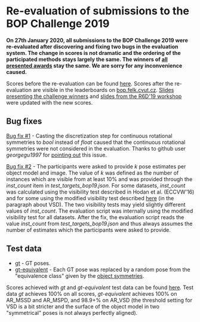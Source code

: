 # Re-evaluation of submissions to the BOP Challenge 2019

**On 27th January 2020, all submissions to the BOP Challenge 2019 were re-evaluated after discovering and fixing two bugs in the evaluation system. The change in scores is not dramatic and the ordering of the participated methods stays largely the same. The winners of [all presented awards](https://bop.felk.cvut.cz/media/bop_challenge_2019_results.pdf) stay the same. We are sorry for any inconvenience caused.**

Scores before the re-evaluation can be found [here](https://docs.google.com/spreadsheets/d/1EHxOsktqPKCZWwmSTPj7CDHxkhHP6YIx_X083zMMhws/edit?usp=sharing). Scores after the re-evaluation are visible in the leaderboards on [bop.felk.cvut.cz](https://bop.felk.cvut.cz/leaderboards/bop19_core-datasets/).
[Slides presenting the challenge winners](https://bop.felk.cvut.cz/media/bop_challenge_2019_results.pdf) and [slides from the R6D'19 workshop](http://cmp.felk.cvut.cz/sixd/workshop_2019/slides/r6d19_hodan_bop_challenge_2019.pdf) were updated with the new scores.

## Bug fixes

[Bug fix #1](https://github.com/thodan/bop_toolkit/commit/48bc1ede8b97fbcd5e3fe67d23b9a1a31b48fe73#diff-a487982cee6cf560d39006ebf957f1f0) - Casting the discretization step for continuous rotational symmetries to *bool* instead of *float* caused that the continuous rotational symmetries were not considered in the evaluation. Thanks to github user *georgegu1997* for [pointing out](https://github.com/thodan/bop_toolkit/issues/27) this issue.

[Bug fix #2](https://github.com/thodan/bop_toolkit/commit/975fcf25cb77529a92176cbffc4a4b87ad6d0e20#diff-d6f3948fed929e1bb7e868ade3afc7bc) - The participants were asked to provide *k* pose estimates per object model and image. The value of *k* was defined as the number of instances which are visible from at least 10% and was provided through the *inst_count* item in *test_targets_bop19.json*. For some datasets, *inst_count* was calculated using the visibility test described in Hodan et al. (ECCVW'16) and for some using the modified visibility test described [here](https://bop.felk.cvut.cz/challenges/bop-challenge-2019/#evaluationmethodology) (in the paragraph about VSD). The two visibility tests may yield slightly different values of *inst_count*. The evaluation script was internally using the modified visibility test for all datasets. After the fix, the evaluation script reads the value *inst_count* from *test_targets_bop19.json* and thus always assumes the number of estimates which the participants were asked to provide.

## Test data

* [gt](https://bop.felk.cvut.cz/media/data/bop_sample_results/bop_challenge_2019/gt/) - GT poses.
* [gt-equivalent](https://bop.felk.cvut.cz/media/data/bop_sample_results/bop_challenge_2019/gt-equivalent/) - Each GT pose was replaced by a random pose from the "equivalence class" given by the [object symmetries](https://github.com/thodan/bop_toolkit/blob/master/scripts/vis_object_symmetries.py).

Scores achieved with *gt* and *gt-equivalent* test data can be found [here](https://docs.google.com/spreadsheets/d/1dK4OYUpAqKYUpc-by-XqnX3F5NqcbqekDlGnDi5h0G4/edit?usp=sharing). Test data *gt* achieves 100% on all scores, *gt-equivalent* achieves 100% on AR_MSSD and AR_MSPD, and 98.9+% on AR_VSD (the threshold setting for VSD is a bit stricter and the surface of the object model in two "symmetrical" poses is not always perfectly aligned).